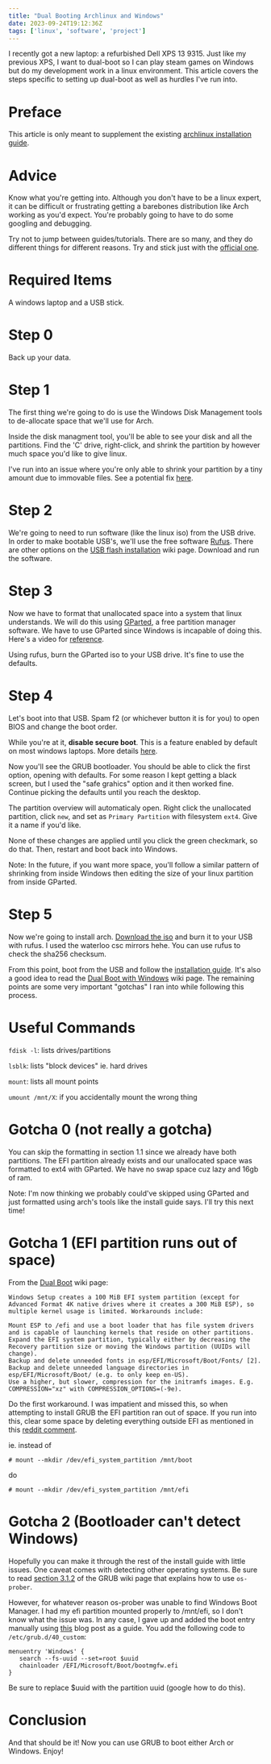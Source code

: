 ```yaml
---
title: "Dual Booting Archlinux and Windows"
date: 2023-09-24T19:12:36Z
tags: ['linux', 'software', 'project']
---
```


I recently got a new laptop: a refurbished Dell XPS 13 9315. Just like my previous XPS, I want to dual-boot so I can play steam games on Windows but do my development work in a linux environment. This article covers the steps specific to setting up dual-boot as well as hurdles I've run into.

<!--more-->

# Preface
This article is only meant to supplement the existing [archlinux installation guide](https://wiki.archlinux.org/title/installation_guide).

# Advice
Know what you're getting into. Although you don't have to be a linux expert, it can be difficult or frustrating getting a barebones distribution like Arch working as you'd expect. You're probably going to have to do some googling and debugging.

Try not to jump between guides/tutorials. There are so many, and they do different things for different reasons. Try and stick just with the [official one](https://wiki.archlinux.org/title/installation_guide).

# Required Items
A windows laptop and a USB stick.

# Step 0
Back up your data.

# Step 1
The first thing we're going to do is use the Windows Disk Management tools to de-allocate space that we'll use for Arch. 

Inside the disk managment tool, you'll be able to see your disk and all the partitions. Find the 'C' drive, right-click, and shrink the partition by however much space you'd like to give linux.

I've run into an issue where you're only able to shrink your partition by a tiny amount due to immovable files. See a potential fix [here](https://superuser.com/questions/1017764/how-can-i-shrink-a-windows-10-partition).

# Step 2
We're going to need to run software (like the linux iso) from the USB drive. In order to make bootable USB's, we'll use the free software [Rufus](https://rufus.ie/en/). There are other options on the [USB flash installation](https://wiki.archlinux.org/title/USB_flash_installation_medium) wiki page. Download and run the software.

# Step 3
Now we have to format that unallocated space into a system that linux understands. We will do this using [GParted](https://gparted.org/why-partition.php#multi-os), a free partition manager software. We have to use GParted since Windows is incapable of doing this. Here's a video for [reference](https://www.youtube.com/watch?v=vlVXPtJ20hA&ab_channel=eKiwi-BlogTutorialsEnglish).

Using rufus, burn the GParted iso to your USB drive. It's fine to use the defaults.

# Step 4
Let's boot into that USB. Spam f2 (or whichever button it is for you) to open BIOS and change the boot order.

While you're at it, <b>disable secure boot</b>. This is a feature enabled by default on most windows laptops. More details [here](https://wiki.archlinux.org/title/Dual_boot_with_Windows#UEFI_Secure_Boot).

Now you'll see the GRUB bootloader. You should be able to click the first option, opening with defaults. For some reason I kept getting a black screen, but I used the "safe grahics" option and it then worked fine. Continue picking the defaults until you reach the desktop.

The partition overview will automaticaly open. Right click the unallocated partition, click `new`, and set as `Primary Partition` with filesystem `ext4`. Give it a name if you'd like.

None of these changes are applied until you click the green checkmark, so do that. Then, restart and boot back into Windows.

Note: In the future, if you want more space, you'll follow a similar pattern of shrinking from inside Windows then editing the size of your linux partition from inside GParted.

# Step 5
Now we're going to install arch. [Download the iso](https://archlinux.org/download/) and burn it to your USB with rufus. I used the waterloo csc mirrors hehe. You can use rufus to check the sha256 checksum.

From this point, boot from the USB and follow the [installation guide](https://wiki.archlinux.org/title/installation_guide). It's also a good idea to read the [Dual Boot with Windows](https://wiki.archlinux.org/title/Dual_boot_with_Windows#UEFI_Secure_Boot) wiki page. The remaining points are some very important "gotchas" I ran into while following this process.

# Useful Commands
`fdisk -l`: lists drives/partitions

`lsblk`: lists "block devices" ie. hard drives

`mount`: lists all mount points

`umount /mnt/X`: if you accidentally mount the wrong thing

# Gotcha 0 (not really a gotcha)
You can skip the formatting in section 1.1 since we already have both partitions. The EFI partition already exists and our unallocated space was formatted to ext4 with GParted. We have no swap space cuz lazy and 16gb of ram.

Note: I'm now thinking we probably could've skipped using GParted and just formatted using arch's tools like the install guide says. I'll try this next time!

# Gotcha 1 (EFI partition runs out of space)
From the [Dual Boot](https://wiki.archlinux.org/title/Dual_boot_with_Windows) wiki page:

```
Windows Setup creates a 100 MiB EFI system partition (except for Advanced Format 4K native drives where it creates a 300 MiB ESP), so multiple kernel usage is limited. Workarounds include:

Mount ESP to /efi and use a boot loader that has file system drivers and is capable of launching kernels that reside on other partitions.
Expand the EFI system partition, typically either by decreasing the Recovery partition size or moving the Windows partition (UUIDs will change).
Backup and delete unneeded fonts in esp/EFI/Microsoft/Boot/Fonts/ [2].
Backup and delete unneeded language directories in esp/EFI/Microsoft/Boot/ (e.g. to only keep en-US).
Use a higher, but slower, compression for the initramfs images. E.g. COMPRESSION="xz" with COMPRESSION_OPTIONS=(-9e).
```

Do the first workaround. I was impatient and missed this, so when attempting to install GRUB the EFI partition ran out of space. If you run into this, clear some space by deleting everything outside EFI as mentioned in this [reddit comment](https://www.reddit.com/r/archlinux/comments/flyd7l/unable_to_install_grub_onto_boot_no_space_left_on/).

ie. instead of 
```
# mount --mkdir /dev/efi_system_partition /mnt/boot
```
do
```
# mount --mkdir /dev/efi_system_partition /mnt/efi
```

# Gotcha 2 (Bootloader can't detect Windows)
Hopefully you can make it through the rest of the install guide with little issues. One caveat comes with detecting other operating systems. Be sure to read [section 3.1.2](https://wiki.archlinux.org/title/GRUB#Detecting_other_operating_systems) of the GRUB wiki page that explains how to use `os-prober`.

However, for whatever reason os-prober was unable to find Windows Boot Manager. I had my efi partition mounted properly to /mnt/efi, so I don't know what the issue was. In any case, I gave up and added the boot entry manually using [this](https://bbs.archlinux.org/viewtopic.php?id=271879) blog post as a guide. You add the following code to `/etc/grub.d/40_custom`:
```
menuentry 'Windows' {
   search --fs-uuid --set=root $uuid
   chainloader /EFI/Microsoft/Boot/bootmgfw.efi
}
```

Be sure to replace $uuid with the partition uuid (google how to do this).

# Conclusion
And that should be it! Now you can use GRUB to boot either Arch or Windows. Enjoy!